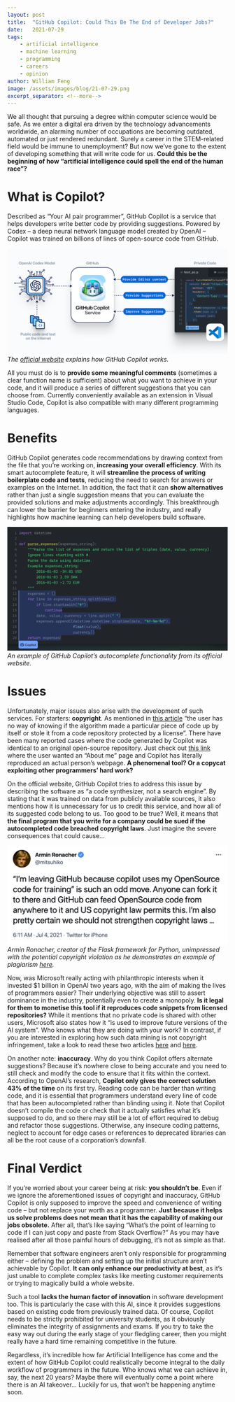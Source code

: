 ```yaml
---
layout: post
title:  "GitHub Copilot: Could This Be The End of Developer Jobs?"
date:   2021-07-29
tags: 
    - artificial intelligence
    - machine learning
    - programming
    - careers
    - opinion
author: William Feng
image: /assets/images/blog/21-07-29.png
excerpt_separator: <!--more-->
---
```


We all thought that pursuing a degree within computer science would be safe. As we enter a digital era driven by the technology advancements worldwide, an alarming number of occupations are becoming outdated, automated or just rendered redundant.
Surely a career in the STEM-related field would be immune to unemployment? But now we’ve gone to the extent of developing something that will write code for us. **Could this be the beginning of how “artificial intelligence could spell the end of the human race”?**

<!--more-->

# What is Copilot?

Described as “Your AI pair programmer”, GitHub Copilot is a service that helps developers write better code by providing suggestions. Powered by Codex – a deep neural network language model created by OpenAI – Copilot was trained on billions of lines of open-source code from GitHub. 

![How GitHub Copilot works](/assets/images/blog/21-07-29-fig1.png)  
_The [official website](https://copilot.github.com/) explains how GitHub Copilot works._

All you must do is to **provide some meaningful comments** (sometimes a clear function name is sufficient) about what you want to achieve in your code, and it will produce a series of different suggestions that you can choose from. Currently conveniently available as an extension in Visual Studio Code, Copilot is also compatible with many different programming languages.

# Benefits

GitHub Copilot generates code recommendations by drawing context from the file that you’re working on, **increasing your overall efficiency**. With its smart autocomplete feature, it will **streamline the process of writing boilerplate code and tests**, reducing the need to search for answers or examples on the Internet. In addition, the fact that it can **show alternatives** rather than just a single suggestion means that you can evaluate the provided solutions and make adjustments accordingly. This breakthrough can lower the barrier for beginners entering the industry, and really highlights how machine learning can help developers build software.

![Example of GitHub Copilot's autocomplete functionality](/assets/images/blog/21-07-29-fig2.png)  
_An example of GitHub Copilot’s autocomplete functionality from its official website._

# Issues

Unfortunately, major issues also arise with the development of such services. For starters: **copyright**. As mentioned in [this article](https://medium.com/geekculture/githubs-ai-copilot-might-get-you-sued-if-you-use-it-c1cade1ea229) “the user has no way of knowing if the algorithm made a particular piece of code up by itself or stole it from a code repository protected by a license”. There have been many reported cases where the code generated by Copilot was identical to an original open-source repository. Just check out [this link](https://twitter.com/kylpeacock/status/1410749018183933952) where the user wanted an “About me” page and Copilot has literally reproduced an actual person’s webpage. **A phenomenal tool? Or a copycat exploiting other programmers’ hard work?**

On the official website, GitHub Copilot tries to address this issue by describing the software as “a code synthesizer, not a search engine”. By stating that it was trained on data from publicly available sources, it also mentions how it is unnecessary for us to credit this service, and how all of its suggested code belong to us. Too good to be true? Well, it means that **the final program that you write for a company could be sued if the autocompleted code breached copyright laws**. Just imagine the severe consequences that could cause…

[![People unimpressed with copyright violation](/assets/images/blog/21-07-29-fig3.png)](https://twitter.com/mitsuhiko/status/1411417211525287937)   
_Armin Ronacher, creator of the Flask framework for Python, unimpressed with the potential copyright violation as he demonstrates an example of plagiarism [here](https://twitter.com/mitsuhiko/status/1410886329924194309?lang=en)._

Now, was Microsoft really acting with philanthropic interests when it invested $1 billion in OpenAI two years ago, with the aim of making the lives of programmers easier? Their underlying objective was still to assert dominance in the industry, potentially even to create a monopoly. **Is it legal for them to monetise this tool if it reproduces code snippets from licensed repositories?** While it mentions that no private code is shared with other users, Microsoft also states how it “is used to improve future versions of the AI system”. Who knows what they are doing with your work? In contrast, if you are interested in exploring how such data mining is not copyright infringement, take a look to read these two articles [here](https://thenewstack.io/this-week-in-programming-github-copilot-copyright-infringement-and-open-source-licensing/) and [here](https://juliareda.eu/2021/07/github-copilot-is-not-infringing-your-copyright/).

On another note: **inaccuracy**. Why do you think Copilot offers alternate suggestions? Because it’s nowhere close to being accurate and you need to still check and modify the code to ensure that it fits within the context. According to OpenAI’s research, **Copilot only gives the correct solution 43% of the time** on its first try. Reading code can be harder than writing code, and it is essential that programmers understand every line of code that has been autocompleted rather than blinding using it. Note that Copilot doesn’t compile the code or check that it actually satisfies what it’s supposed to do, and so there may still be a lot of effort required to debug and refactor those suggestions. Otherwise, any insecure coding patterns, neglect to account for edge cases or references to deprecated libraries can all be the root cause of a corporation’s downfall. 

# Final Verdict

If you’re worried about your career being at risk: **you shouldn’t be**. Even if we ignore the aforementioned issues of copyright and inaccuracy, GitHub Copilot is only supposed to improve the speed and convenience of writing code – but not replace your worth as a programmer. **Just because it helps us solve problems does not mean that it has the capability of making our jobs obsolete.** After all, that’s like saying “What’s the point of learning to code if I can just copy and paste from Stack Overflow?” As you may have realised after all those painful hours of debugging, it’s not as simple as that.

Remember that software engineers aren’t only responsible for programming either – defining the problem and setting up the initial structure aren’t achievable by Copilot. **It can only enhance our productivity at best**, as it’s just unable to complete complex tasks like meeting customer requirements or trying to magically build a whole website. 

Such a tool **lacks the human factor of innovation** in software development too. This is particularly the case with this AI, since it provides suggestions based on existing code from previously trained data. Of course, Copilot needs to be strictly prohibited for university students, as it obviously eliminates the integrity of assignments and exams. If you try to take the easy way out during the early stage of your fledgling career, then you might really have a hard time remaining competitive in the future.

Regardless, it’s incredible how far Artificial Intelligence has come and the extent of how GitHub Copilot could realistically become integral to the daily workflow of programmers in the future. Who knows what we can achieve in, say, the next 20 years? Maybe there will eventually come a point where there is an AI takeover… Luckily for us, that won’t be happening anytime soon.